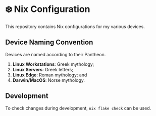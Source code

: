 # :snowflake: Nix Configuration

This repository contains Nix configurations for my various devices.

## Device Naming Convention

Devices are named according to their Pantheon.

1. **Linux Workstations**: Greek mythology;
2. **Linux Servers**: Greek letters;
3. **Linux Edge**: Roman mythology; and
4. **Darwin/MacOS**: Norse mythology.

## Development

To check changes during development, `nix flake check` can be used.
